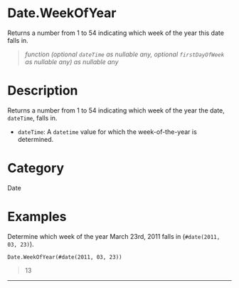 ﻿# Date.WeekOfYear
Returns a number from 1 to 54 indicating which week of the year this date falls in.
> _function (optional <code>dateTime</code> as nullable any, optional <code>firstDayOfWeek</code> as nullable any) as nullable any_
# Description 
Returns a number from 1 to 54 indicating which week of the year the date, <code>dateTime</code>, falls in.
 <ul>
        <li><code>dateTime</code>: A <code>datetime</code> value for which the week-of-the-year is determined.</li>        
      </ul>

# Category 
Date
# Examples 
Determine which week of the year March 23rd, 2011 falls in (<code>#date(2011, 03, 23)</code>).
```
Date.WeekOfYear(#date(2011, 03, 23))
```
> 13
***
